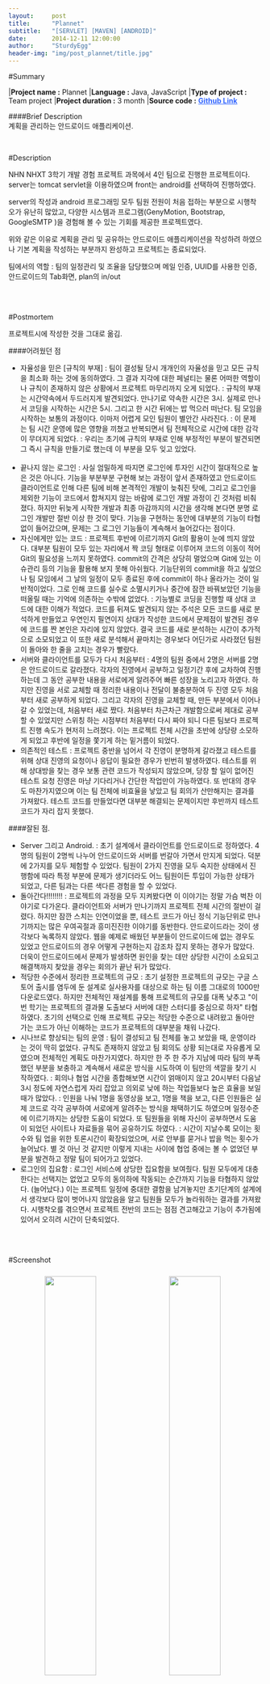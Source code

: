 ```yaml
---
layout:     post
title:      "Plannet"
subtitle:   "[SERVLET] [MAVEN] [ANDROID]"
date:       2014-12-11 12:00:00
author:     "SturdyEgg"
header-img: "img/post_plannet/title.jpg"
---
```

 
 <!-- **[Github Link](https://github.com/deplax/)** -->

#Summary

|**Project name :** Plannet
|**Language :** Java, JavaScript
|**Type of project :** Team project
|**Project duration :** 3 month
|**Source code :** <a href="https://github.com/deplax/2014-03-DEVWEB-PLANNET/tree/server" style="color:#3366FF; font-weight:bold">Github Link</a>

####Brief Description <br>
계획을 관리하는 안드로이드 애플리케이션.

<br/>


#Description

NHN NHXT 3학기 개발 경험 프로젝트 과목에서 4인 팀으로 진행한 프로젝트이다. server는 tomcat servlet을 이용하였으며 front는 android를 선택하여 진행하였다. 

server의 작성과 android 프로그래밍 모두 팀원 전원이 처음 접하는 부분으로 시행착오가 유난히 많았고, 다양한 시스템과 프로그램(GenyMotion, Bootstrap, GoogleSMTP )을 경험해 볼 수 있는 기회를 제공한 프로젝트였다.

위와 같은 이유로 계획을 관리 및 공유하는 안드로이드 애플리케이션을 작성하려 하였으나 기본 계획을 작성하는 부분까지 완성하고 프로젝트는 종료되었다.

팀에서의 역할 : 팀의 일정관리 및 조율을 담당했으며 메일 인증, UUID를 사용한 인증, 안드로이드의 Tab화면, plan의 in/out

<br/><br/>


#Postmortem 

프로젝트시에 작성한 것을 그대로 옮김.

####어려웠던 점
* 자율성을 믿은 [규칙의 부재]
: 팀이 결성될 당시 개개인의 자율성을 믿고 모든 규칙을 최소화 하는 것에 동의하였다. 그 결과 지각에 대한 페널티는 물론 어떠한 역할이나 규칙이 존재하지 않은 상황에서 프로젝트 마무리까지 오게 되었다.
: 규칙의 부재는 시간약속에서 두드러지게 발견되었다. 만나기로 약속한 시간은 3시. 실제로 만나서 코딩을 시작하는 시간은 5시. 그리고 한 시간 뒤에는 밥 먹으러 떠난다. 팀 모임을 시작하는 보통의 과정이다. 이마저 어렵게 모인 팀원이 별안간 사라진다. 
: 이 문제는 팀 시간 운영에 많은 영향을 끼쳤고 반복되면서 팀 전체적으로 시간에 대한 감각이 무뎌지게 되었다.
: 우리는 초기에 규칙의 부재로 인해 부정적인 부분이 발견되면 그 즉시 규칙을 만들기로 했는데 이 부분을 모두 잊고 있었다.     
 
* 끝나지 않는 로그인
: 사실 엄밀하게 따지면 로그인에 투자인 시간이 절대적으로 높은 것은 아니다. 기능을 부분부분 구현해 보는 과정이 앞서 존재하였고 안드로이드 클라이언트로 인해 다른 팀에 비해 본격적인 개발이 늦춰진 탓에, 그리고 로그인을 제외한 기능이 코드에서 합쳐지지 않는 바람에 로그인 개발 과정이 긴 것처럼 비춰졌다. 하지만 뒤늦게 시작한 개발과 최종 마감까지의 시간을 생각해 본다면 분명 로그인 개발만 절반 이상 한 것이 맞다. 기능을 구현하는 동안에 대부분의 기능이 타협 없이 들어갔으며, 문제는 그 로그인 기능들이 계속해서 늘어갔다는 점이다. 
 
* 자신에게만 있는 코드
: 프로젝트 후반에 이르기까지 Git의 활용이 눈에 띄지 않았다. 대부분 팀원이 모두 있는 자리에서 짝 코딩 형태로 이루어져 코드의 이동이 적어 Git의 필요성을 느끼지 못하였다. commit의 간격은 상당히 멀었으며 Git에 있는 이슈관리 등의 기능을 활용해 보지 못해 아쉬웠다. 기능단위의 commit을 하고 싶었으나 팀 모임에서 그 날의 일정이 모두 종료된 후에 commit이 하나 올라가는 것이 일반적이었다.  그로 인해 코드를 실수로 소멸시키거나 중간에 잠깐 바꿔보았던 기능을 떠올릴 때는 기억에 의존하는 수밖에 없었다.
: 기능별로 코딩을 진행할 때 상대 코드에 대한 이해가 적었다. 코드를 뒤져도 발견되지 않는 주석은 모든 코드를 새로 분석하게 만들었고 우연인지 필연이지 상대가 작성한 코드에서 문제점이 발견된 경우에 코드를 짠 본인은 자리에 있지 않았다. 결국 코드를 새로 분석하는 시간이 추가적으로 소모되었고 이 또한 새로 분석해서 끝마치는 경우보다 어딘가로 사라졌던 팀원이 돌아와 한 줄을 고치는 경우가 빨랐다. 
 
* 서버와 클라이언트를 모두가 다시 처음부터
: 4명의 팀원 중에서 2명은 서버를 2명은 안드로이드로 갈라졌다. 각자의 진영에서 공부하고 일정기간 후에 교차하여 진행하는데 그 동안 공부한 내용을 서로에게 알려주어 빠른 성장을 노리고자 하였다. 하지만 진영을 서로 교체할 때 정리한 내용이나 전달이 불충분하여 두 진영 모두 처음부터 새로 공부하게 되었다. 그리고 각자의 진영을 교체할 때, 만든 부분에서 이어나갈 수 있었는데, 처음부터 새로 짰다. 처음부터 차근차근 개발함으로써 제대로 공부할 수 있었지만 스위칭 하는 시점부터 처음부터 다시 짜야 되니 다른 팀보다 프로젝트 진행 속도가 현저히 느려졌다.  이는 프로젝트 전체 시간을 초반에 상당량 소모하게 되었고 후반에 일정을 쫓기게 하는 밑거름이 되었다. 
 
* 의존적인 테스트
: 프로젝트 중반을 넘어서 각 진영이 분명하게 갈라졌고 테스트를 위해 상대 진영의 요청이나 응답이 필요한 경우가 빈번히 발생하였다. 테스트를 위해 상대방을 찾는 경우 보통 관련 코드가 작성되지 않았으며, 당장 할 일이 없어진 테스트 요청 진영은 마냥 기다리거나 간단한 작업만이 가능하였다. 또 반대의 경우도 마찬가지였으며 이는 팀 전체에 비효율을 낳았고 팀 회의가 산만해지는 결과를 가져왔다. 테스트 코드를 만들었다면 대부분 해결되는 문제이지만 후반까지 테스트 코드가 자리 잡지 못했다. 


####잘된 점.
* Server 그리고 Android.
: 초기 설계에서 클라이언트를 안드로이드로 정하였다. 4명의 팀원이 2명씩 나누어 안드로이드와 서버를 번갈아 가면서 만지게 되었다. 덕분에 2가지를 모두 체험할 수 있었다. 팀원이 2가지 진영을 모두 숙지한 상태에서 진행함에 따라 특정 부분에 문제가 생기더라도 어느 팀원이든 투입이 가능한 상태가 되었고, 다른 팀과는 다른 색다른 경험을 할 수 있었다.
 
* 돌아간다!!!!!!!!
: 프로젝트의 과정을 모두 지켜봤다면 이 이야기는 정말 가슴 벅찬 이야기로 다가온다. 클라이언트와 서버가 만나기까지 프로젝트 전체 시간의 절반이 걸렸다. 하지만 잠깐 스치는 인연이었을 뿐, 테스트 코드가 아닌 정식 기능단위로 만나기까지는 많은 우여곡절과 흥미진진한 이야기를 동반한다. 안드로이드라는 것이 생각보다 녹록하지 않았다. 웹을 예제로 배웠던 부분들이 안드로이드에 없는 경우도 있었고 안드로이드의 경우 어떻게 구현하는지 감조차 잡지 못하는 경우가 많았다. 더욱이 안드로이드에서 문제가 발생하면 원인을 찾는 데만 상당한 시간이 소요되고 해결책까지 찾았을 경우는 회의가 끝난 뒤가 많았다.
 
* 적당한 수준에서 정리한 프로젝트의 규모
: 초기 설정한 프로젝트의 규모는 구글 스토어 출시를 염두에 둔 설계로 실사용자를 대상으로 하는 팀 이름 그대로의 1000만 다운로드였다.  하지만 전체적인 재설계를 통해 프로젝트의 규모를 대폭 낮추고 "이번 학기는 프로젝트의 결과물 도출보다 서버에 대한 스터디를 중심으로 하자" 타협하였다. 초기의 선택으로 인해 프로젝트 규모는 적당한 수준으로 내려왔고 돌아만 가는 코드가 아닌 이해하는 코드가 프로젝트의 대부분을 채워 나갔다.
 
* 시나브로 향상되는 팀의 운영
: 팀이 결성되고 팀 전체를 놓고 보았을 때, 운영이라는 것이 딱히 없었다. 규칙도 존재하지 않았고 팀 회의도 상황 되는대로 자유롭게 모였으며 전체적인 계획도 마찬가지였다. 하지만 한 주 한 주가 지남에 따라 팀의 부족했던 부분을 보충하고 계속해서 새로운 방식을 시도하여 이 팀만의 색깔을 찾기 시작하였다.
: 회의나 협업 시간을 종합해보면 시간이 얽매이지 않고 20시부터 다음날 3시 정도에 자연스럽게 자리 잡았고 의외로 낮에 하는 작업들보다 높은 효율을 보일 때가 많았다.
: 인원을 나눠 1명을 동영상을 보고, 1명을 책을 보고, 다른 인원들은 실제 코드로 각각 공부하여 서로에게 알려주는 방식을 채택하기도 하였으며 일정수준에 이르기까지는 상당한 도움이 되었다. 또 팀원들을 위해 자신이 공부하면서 도움이 되었던 사이트나 자료들을 묶어 공유하기도 하였다.
: 시간이 지날수록 모이는 횟수와 팀 업을 위한 토론시간이 확장되었으며, 서로 안부를 묻거나 밥을 먹는 횟수가 늘어났다. 별 것 아닌 것 같지만 이렇게 지내는 사이에 협업 중에는 볼 수 없었던 부분을 발견하고 정말 팀이 되어가고 있었다.
 
* 로그인의 집요함
: 로그인 서비스에 상당한 집요함을 보여줬다. 팀원 모두에게 대충한다는 선택지는 없었고 모두의 동의하에 작동되는 순간까지 기능을 타협하지 않았다. (늘어났다.) 이는 프로젝트 일정에 중대한 결함을 남겨놓지만 초기단계의 설계에서 생각보다 많이 벗어나지 않았음을 알고 팀원들 모두가 놀라워하는 결과를 가져왔다. 시행착오를 겪으면서 프로젝트 전반의 코드는 점점 견고해갔고 기능이 추가됨에 있어서 오히려 시간이 단축되었다. 


<br/><br/>


#Screenshot

<img src="{{ site.baseurl }}/img/post_plannet/01.png" width="45%" style="text-align: center; float: left; padding: 10px">

<img src="{{ site.baseurl }}/img/post_plannet/02.png" width="45%" style="text-align: center; float: left; padding: 10px">

<img src="{{ site.baseurl }}/img/post_plannet/03.png" width="45%" style="text-align: center; float: left; padding: 10px">

<img src="{{ site.baseurl }}/img/post_plannet/04.png" width="45%" style="text-align: center; float: left; padding: 10px">
<br>

<img src="{{ site.baseurl }}/img/post_plannet/05.jpg" width="90%" style="text-align: center; padding: 10px">
서비스의 메일 인증 성공 화면.

<img src="{{ site.baseurl }}/img/post_plannet/06.png" width="90%" style="text-align: center; padding: 10px">
서버와 안드로이드가 만나는 과정.
